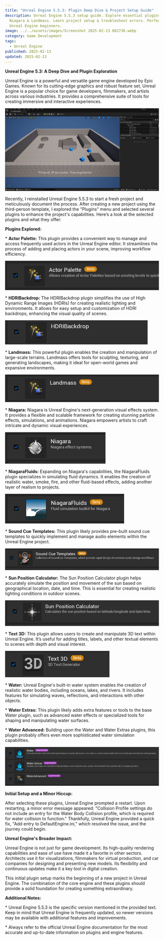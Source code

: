 ```yaml
---
title: "Unreal Engine 5.5.3: Plugin Deep Dive & Project Setup Guide"
description: Unreal Engine 5.5.3 setup guide. Explore essential plugins like
  Niagara & Landmass. Learn project setup & troubleshoot errors. Perfect for
  Unreal Engine beginners.
image: ../../assets/images/Screenshot 2025-02-13 062730.webp
category: Game Development
tags:
  - Unreal Engine
published: 2025-02-13
updated: 2025-02-13
---
```

**Unreal Engine 5.3: A Deep Dive and Plugin Exploration**

Unreal Engine is a powerful and versatile game engine developed by Epic Games. Known for its cutting-edge graphics and robust feature set, Unreal Engine is a popular choice for game developers, filmmakers, and artists across various industries. It provides a comprehensive suite of tools for creating immersive and interactive experiences.

![](../../assets/images/Screenshot%202025-02-13%20062730.webp)

Recently, I reinstalled Unreal Engine 5.5.3 to start a fresh project and meticulously document the process. After creating a new project using the third-person template, I explored the "Plugins" menu and selected several plugins to enhance the project's capabilities. Here’s a look at the selected plugins and what they offer:

**Plugins Explored:**

\* **Actor Palette:** This plugin provides a convenient way to manage and access frequently used actors in the Unreal Engine editor. It streamlines the process of adding and placing actors in your scene, improving workflow efficiency.

![](../../assets/images/Screenshot%202025-02-13%20055027.png)

\* **HDRIBackdrop:** The HDRIBackdrop plugin simplifies the use of High Dynamic Range Images (HDRIs) for creating realistic lighting and environments. It allows for easy setup and customization of HDRI backdrops, enhancing the visual quality of scenes.

![](../../assets/images/Screenshot%202025-02-13%20055424.png)

\* **Landmass:** This powerful plugin enables the creation and manipulation of large-scale terrains. Landmass offers tools for sculpting, texturing, and generating landscapes, making it ideal for open-world games and expansive environments.

![](../../assets/images/Screenshot%202025-02-13%20055442-1.png)

\* **Niagara:** Niagara is Unreal Engine's next-generation visual effects system. It provides a flexible and scalable framework for creating stunning particle effects, simulations, and animations. Niagara empowers artists to craft intricate and dynamic visual experiences.

![](../../assets/images/Screenshot%202025-02-13%20055541.png)

\* **NiagaraFluids:** Expanding on Niagara's capabilities, the NiagaraFluids plugin specializes in simulating fluid dynamics. It enables the creation of realistic water, smoke, fire, and other fluid-based effects, adding another layer of realism to projects.

![](../../assets/images/Screenshot%202025-02-13%20055550.png)

\* **Sound Cue Templates:** This plugin likely provides pre-built sound cue templates to quickly implement and manage audio elements within the Unreal Engine project.

![](../../assets/images/Screenshot%202025-02-13%20055739.png)

\* **Sun Position Calculator:** The Sun Position Calculator plugin helps accurately simulate the position and movement of the sun based on geographical location, date, and time. This is essential for creating realistic lighting conditions in outdoor scenes.

![](../../assets/images/Screenshot%202025-02-13%20055823.png)

\* **Text 3D:** This plugin allows users to create and manipulate 3D text within Unreal Engine. It’s useful for adding titles, labels, and other textual elements to scenes with depth and visual interest.

![](../../assets/images/Screenshot%202025-02-13%20055847.png)

\* **Water:** Unreal Engine's built-in water system enables the creation of realistic water bodies, including oceans, lakes, and rivers. It includes features for simulating waves, reflections, and interactions with other objects.

\* **Water Extras:** This plugin likely adds extra features or tools to the base Water plugin, such as advanced water effects or specialized tools for shaping and manipulating water surfaces.

\* **Water Advanced:** Building upon the Water and Water Extras plugins, this plugin probably offers even more sophisticated water simulation capabilities.

![](../../assets/images/Screenshot%202025-02-13%20055933.png)

**Initial Setup and a Minor Hiccup:**

After selecting these plugins, Unreal Engine prompted a restart. Upon restarting, a minor error message appeared: "Collision Profile settings do not include an entry for the Water Body Collision profile, which is required for water collision to function." Thankfully, Unreal Engine provided a quick fix, "Add entry to DefaultEngine.ini," which resolved the issue, and the journey could begin.

**Unreal Engine's Broader Impact:**

Unreal Engine is not just for game development. Its high-quality rendering capabilities and ease of use have made it a favorite in other sectors. Architects use it for visualizations, filmmakers for virtual production, and car companies for designing and presenting new models. Its flexibility and continuous updates make it a key tool in digital creation.

This initial plugin setup marks the beginning of a new project in Unreal Engine. The combination of the core engine and these plugins should provide a solid foundation for creating something extraordinary.

**Additional Notes:**

\* Unreal Engine 5.5.3 is the specific version mentioned in the provided text. Keep in mind that Unreal Engine is frequently updated, so newer versions may be available with additional features and improvements.

\* Always refer to the official Unreal Engine documentation for the most accurate and up-to-date information on plugins and engine features.